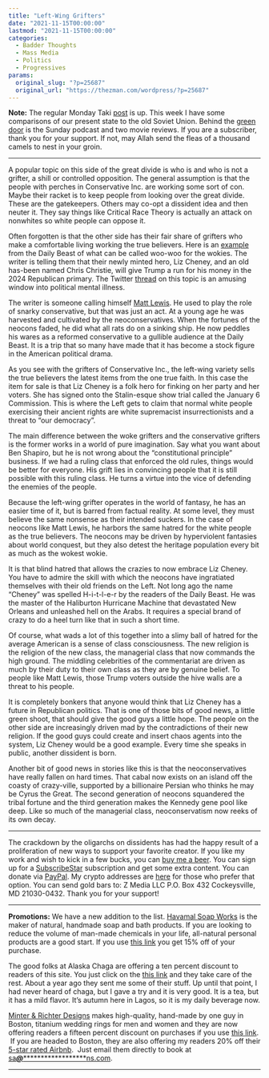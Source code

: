 ```yaml
---
title: "Left-Wing Grifters"
date: "2021-11-15T00:00:00"
lastmod: "2021-11-15T00:00:00"
categories:
  - Badder Thoughts
  - Mass Media
  - Politics
  - Progressives
params:
  original_slug: "?p=25687"
  original_url: "https://thezman.com/wordpress/?p=25687"
---
```


**Note:** The regular Monday Taki
<a href="https://www.takimag.com/article/identity-swap/" rel="noopener"
target="_blank">post</a> is up. This week I have some comparisons of our
present state to the old Soviet Union. Behind the
<a href="https://www.subscribestar.com/the-z-blog" rel="noopener"
target="_blank">green door</a> is the Sunday podcast and two movie
reviews. If you are a subscriber, thank you for your support. If not,
may Allah send the fleas of a thousand camels to nest in your groin.

------------------------------------------------------------------------

A popular topic on this side of the great divide is who is and who is
not a grifter, a shill or controlled opposition. The general assumption
is that the people with perches in Conservative Inc. are working some
sort of con. Maybe their racket is to keep people from looking over the
great divide. These are the gatekeepers. Others may co-opt a dissident
idea and then neuter it. They say things like Critical Race Theory is
actually an attack on nonwhites so white people can oppose it.

Often forgotten is that the other side has their fair share of grifters
who make a comfortable living working the true believers. Here is an <a
href="https://www.thedailybeast.com/could-chris-christie-and-liz-cheney-take-trump-down"
rel="noopener" target="_blank">example</a> from the Daily Beast of what
can be called woo-woo for the wokies. The writer is telling them that
their newly minted hero, Liz Cheney, and an old has-been named Chris
Christie, will give Trump a run for his money in the 2024 Republican
primary. The Twitter
<a href="https://twitter.com/thedailybeast/status/1459746606874607616"
rel="noopener" target="_blank">thread</a> on this topic is an amusing
window into political mental illness.

The writer is someone calling himself
<a href="https://en.wikipedia.org/wiki/Matt_K._Lewis" rel="noopener"
target="_blank">Matt Lewis</a>. He used to play the role of snarky
conservative, but that was just an act. At a young age he was harvested
and cultivated by the neoconservatives. When the fortunes of the neocons
faded, he did what all rats do on a sinking ship. He now peddles his
wares as a reformed conservative to a gullible audience at the Daily
Beast. It is a trip that so many have made that it has become a stock
figure in the American political drama.

As you see with the grifters of Conservative Inc., the left-wing variety
sells the true believers the latest items from the one true faith. In
this case the item for sale is that Liz Cheney is a folk hero for
finking on her party and her voters. She has signed onto the
Stalin-esque show trial called the January 6 Commission. This is where
the Left gets to claim that normal white people exercising their ancient
rights are white supremacist insurrectionists and a threat to “our
democracy”.

The main difference between the woke grifters and the conservative
grifters is the former works in a world of pure imagination. Say what
you want about Ben Shapiro, but he is not wrong about the
“constitutional principle” business. If we had a ruling class that
enforced the old rules, things would be better for everyone. His grift
lies in convincing people that it is still possible with this ruling
class. He turns a virtue into the vice of defending the enemies of the
people.

Because the left-wing grifter operates in the world of fantasy, he has
an easier time of it, but is barred from factual reality. At some level,
they must believe the same nonsense as their intended suckers. In the
case of neocons like Matt Lewis, he harbors the same hatred for the
white people as the true believers. The neocons may be driven by
hyperviolent fantasies about world conquest, but they also detest the
heritage population every bit as much as the wokest wokie.

It is that blind hatred that allows the crazies to now embrace Liz
Cheney. You have to admire the skill with which the neocons have
ingratiated themselves with their old friends on the Left. Not long ago
the name “Cheney” was spelled H-i-t-l-e-r by the readers of the Daily
Beast. He was the master of the Haliburton Hurricane Machine that
devastated New Orleans and unleashed hell on the Arabs. It requires a
special brand of crazy to do a heel turn like that in such a short time.

Of course, what wads a lot of this together into a slimy ball of hatred
for the average American is a sense of class consciousness. The new
religion is the religion of the new class, the managerial class that now
commands the high ground. The middling celebrities of the commentariat
are driven as much by their duty to their own class as they are by
genuine belief. To people like Matt Lewis, those Trump voters outside
the hive walls are a threat to his people.

It is completely bonkers that anyone would think that Liz Cheney has a
future in Republican politics. That is one of those bits of good news, a
little green shoot, that should give the good guys a little hope. The
people on the other side are increasingly driven mad by the
contradictions of their new religion. If the good guys could create and
insert chaos agents into the system, Liz Cheney would be a good example.
Every time she speaks in public, another dissident is born.

Another bit of good news in stories like this is that the
neoconservatives have really fallen on hard times. That cabal now exists
on an island off the coasty of crazy-ville, supported by a billionaire
Persian who thinks he may be Cyrus the Great. The second generation of
neocons squandered the tribal fortune and the third generation makes the
Kennedy gene pool like deep. Like so much of the managerial class,
neoconservatism now reeks of its own decay.

------------------------------------------------------------------------

The crackdown by the oligarchs on dissidents has had the happy result of
a proliferation of new ways to support your favorite creator. If you
like my work and wish to kick in a few bucks, you can
<a href="https://www.buymeacoffee.com/mujolulu" rel="noopener"
target="_blank">buy me a beer</a>. You can sign up for a
<a href="https://www.subscribestar.com/the-z-blog" rel="noopener"
target="_blank">SubscribeStar</a> subscription and get some extra
content. You can donate via <a
href="https://www.paypal.com/donate/?cmd=_s-xclick&amp;hosted_button_id=UDAS2Q8JYA6CN&amp;source=url"
rel="noopener" target="_blank">PayPal</a>. My crypto addresses are
<a href="https://thezman.com/wordpress/?page_id=22713" rel="noopener"
target="_blank">here</a> for those who prefer that option. You can send
gold bars to: Z Media LLC P.O. Box 432 Cockeysville, MD 21030-0432.
Thank you for your support!

------------------------------------------------------------------------

**Promotions:** We have a new addition to the list.
<a href="https://havamalsoapworks.com/" rel="noopener"
target="_blank">Havamal Soap Works</a> is the maker of natural, handmade
soap and bath products. If you are looking to reduce the volume of
man-made chemicals in your life, all-natural personal products are a
good start. If you use
<a href="https://havamalsoapworks.com/discount/ZMAN" rel="noopener"
target="_blank">this link</a> you get 15% off of your purchase.

The good folks at Alaska Chaga are offering a ten percent discount to
readers of this site. You just click on the
<a href="https://alaskachaga.us/discount/ZMAN" rel="noopener noreferrer"
target="_blank">this link</a> and they take care of the rest. About a
year ago they sent me some of their stuff. Up until that point, I had
never heard of chaga, but I gave a try and it is very good. It is a tea,
but it has a mild flavor. It’s autumn here in Lagos, so it is my daily
beverage now.

<a href="https://www.minterandrichterdesigns.com/"
rel="noreferrer nofollow noopener" target="_blank">Minter &amp; Richter
Designs</a> makes high-quality, hand-made by one guy in Boston, titanium
wedding rings for men and women and they are now offering readers a
fifteen percent discount on purchases if you use
<a href="https://www.minterandrichterdesigns.com/discount/ZMAN"
rel="noreferrer nofollow noopener" target="_blank">this link</a>. 
 <span class="highlight"><span class="colour"><span class="font"><span class="size">If
you are headed to Boston, they are also offering my readers 20% off
their <a
href="https://www.airbnb.com/users/7988017/listings?user_id=7988017&amp;s=3"
rel="noopener noreferrer" target="_blank">5-star rated Airbnb</a>.  Just
email them directly to book at
<a href="mailto:sa***@*********************ns.com"
data-original-string="ZbCzXO5W5x6SdVF6dG+KGg==cb7NGH061SYdMe+N405tCfBuLUkHnokKjCMYNdrCVqwGYgGee/cVqa2FMIsIyy8bSeh"><span
class="apbct-email-encoder"
data-original-string="JgAYGgXpvB0T9YgXl6fvhQ==cb7EYEd1yRfHtOL/9ewXs3n2LKI3UkS0VTxSj4cu4W8CLcCB/s7ZTAHPcIFDeNX1j8I"
title="This contact has been encoded by Anti-Spam by CleanTalk. Click to decode. To finish the decoding make sure that JavaScript is enabled in your browser.">sa<span
class="apbct-blur">***</span>@<span
class="apbct-blur">*********************</span>ns.com</span></a>.</span></span></span></span>

------------------------------------------------------------------------
